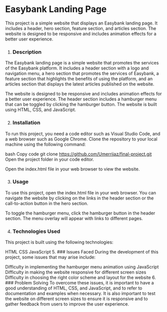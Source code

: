 # Easybank Landing Page
This project is a simple website that displays an Easybank landing page. It includes a header, hero section, feature section, and articles section. The website is designed to be responsive and includes animation effects for a better user experience.


1. ### Description
The Easybank landing page is a simple website that promotes the services of the Easybank platform. It includes a header section with a logo and navigation menu, a hero section that promotes the services of Easybank, a feature section that highlights the benefits of using the platform, and an articles section that displays the latest articles published on the website.

The website is designed to be responsive and includes animation effects for a better user experience. The header section includes a hamburger menu that can be toggled by clicking the hamburger button. The website is built using HTML, CSS, and JavaScript.

2. ### Installation
To run this project, you need a code editor such as Visual Studio Code, and a web browser such as Google Chrome.
Clone the repository to your local machine using the following command:

bash
Copy code
git clone https://github.com/Umerrijaz/final-project.git
Open the project folder in your code editor.

Open the index.html file in your web browser to view the website.

3. ### Usage
To use this project, open the index.html file in your web browser. You can navigate the website by clicking on the links in the header section or the call-to-action button in the hero section.

To toggle the hamburger menu, click the hamburger button in the header section. The menu overlay will appear with links to different pages.

4. ### Technologies Used
This project is built using the following technologies:

HTML
CSS
JavaScript
5. ### Issues Faced
During the development of this project, some issues that may arise include:

Difficulty in implementing the hamburger menu animation using JavaScript
Difficulty in making the website responsive for different screen sizes
Difficulty in choosing the right color scheme and layout for the website
6. ### Problem Solving
To overcome these issues, it is important to have a good understanding of HTML, CSS, and JavaScript, and to refer to documentation and examples when necessary. It is also important to test the website on different screen sizes to ensure it is responsive and to gather feedback from users to improve the user experience.